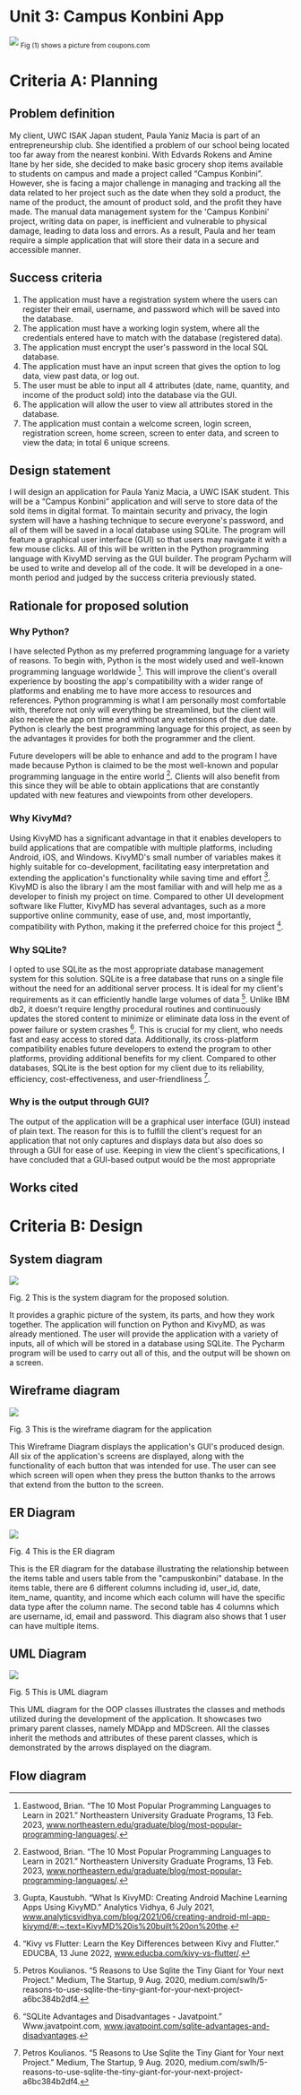 # Unit 3: Campus Konbini App
![](background.jpeg)
<sub> Fig (1) shows a picture from coupons.com

# Criteria A: Planning

## Problem definition
My client, UWC ISAK Japan student, Paula Yaniz Macia is part of an entrepreneurship club. She identified a problem of our school being located too far away from the nearest konbini. With Edvards Rokens and Amine Itane by her side, she decided to make basic grocery shop items available to students on campus and made a project called “Campus Konbini”. However, she is facing a major challenge in managing and tracking all the data related to her project such as the date when they sold a product, the name of the product, the amount of product sold, and the profit they have made. The manual data management system for the 'Campus Konbini' project, writing data on paper,  is inefficient and vulnerable to physical damage, leading to data loss and errors. As a result, Paula and her team require a simple application that will store their data in a secure and accessible manner.
## Success criteria

1. The application must have a registration system where the users can register their email, username, and password which will be saved into the database.
2. The application must have a working login system, where all the credentials entered have to match with the database (registered data).
3. The application must encrypt the user's password in the local SQL database.
4. The application must have an input screen that gives the option to log data, view past data, or log out.
5. The user must be able to input all 4 attributes (date, name, quantity, and income of the product sold) into the database via the GUI.
6. The application will allow the user to view all attributes stored in the database.
7. The application must contain a  welcome screen, login screen, registration screen, home screen, screen to enter data, and screen to view the data; in total 6 unique screens.

## Design statement

I will design an application for Paula Yaniz Macia, a UWC ISAK student.  This will be a “Campus Konbini” application and will serve to store data of the sold items in digital format. To maintain security and privacy, the login system will have a hashing technique to secure everyone's password, and all of them will be saved in a local database using SQLite. The program will feature a graphical user interface (GUI) so that users may navigate it with a few mouse clicks. All of this will be written in the Python programming language with KivyMD serving as the GUI builder. The program Pycharm will be used to write and develop all of the code. It will be developed in a one-month period and judged by the success criteria previously stated.

## Rationale for proposed solution
### Why Python?
I have selected Python as my preferred programming language for a variety of reasons. To begin with, Python is the most widely used and well-known programming language worldwide [^1]. This will improve the client's overall experience by boosting the app's compatibility with a wider range of platforms and enabling me to have more access to resources and references. Python programming is what I am personally most comfortable with, therefore not only will everything be streamlined, but the client will also receive the app on time and without any extensions of the due date. Python is clearly the best programming language for this project, as seen by the advantages it provides for both the programmer and the client.

Future developers will be able to enhance and add to the program I have made because Python is claimed to be the most well-known and popular programming language in the entire world [^1]. Clients will also benefit from this since they will be able to obtain applications that are constantly updated with new features and viewpoints from other developers.

### Why KivyMd?

Using KivyMD has a significant advantage in that it enables developers to build applications that are compatible with multiple platforms, including Android, iOS, and Windows. KivyMD's small number of variables makes it highly suitable for co-development, facilitating easy interpretation and extending the application's functionality while saving time and effort [^2]. KivyMD is also the library I am the most familiar with and will help me as a developer to finish my project on time. Compared to other UI development software like Flutter, KivyMD has several advantages, such as a more supportive online community, ease of use, and, most importantly, compatibility with Python, making it the preferred choice for this project [^3].

### Why SQLite?

I opted to use SQLite as the most appropriate database management system for this solution. SQLite is a free database that runs on a single file without the need for an additional server process. It is ideal for my client's requirements as it can efficiently handle large volumes of data [^4]. Unlike IBM db2, it doesn't require lengthy procedural routines and continuously updates the stored content to minimize or eliminate data loss in the event of power failure or system crashes [^5]. This is crucial for my client, who needs fast and easy access to stored data. Additionally, its cross-platform compatibility enables future developers to extend the program to other platforms, providing additional benefits for my client. Compared to other databases, SQLite is the best option for my client due to its reliability, efficiency, cost-effectiveness, and user-friendliness [^4].

### Why is the output through GUI?

The output of the application will be a graphical user interface (GUI) instead of plain text. The reason for this is to fulfill the client's request for an application that not only captures and displays data but also does so through a GUI for ease of use. Keeping in view the client's specifications, I have concluded that a GUI-based output would be the most appropriate

## Works cited
[^1]: Eastwood, Brian. “The 10 Most Popular Programming Languages to Learn in 2021.” Northeastern University Graduate Programs, 13 Feb. 2023, www.northeastern.edu/graduate/blog/most-popular-programming-languages/. 

[^2]: Gupta, Kaustubh. “What Is KivyMD: Creating Android Machine Learning Apps Using KivyMD.” Analytics Vidhya, 6 July 2021, www.analyticsvidhya.com/blog/2021/06/creating-android-ml-app-kivymd/#:~:text=KivyMD%20is%20built%20on%20the. 

[^3]: “Kivy vs Flutter: Learn the Key Differences between Kivy and Flutter.” EDUCBA, 13 June 2022, www.educba.com/kivy-vs-flutter/. 

[^4]: Petros Koulianos. “5 Reasons to Use Sqlite the Tiny Giant for Your next Project.” Medium, The Startup, 9 Aug. 2020, medium.com/swlh/5-reasons-to-use-sqlite-the-tiny-giant-for-your-next-project-a6bc384b2df4. 

[^5]: “SQLite Advantages and Disadvantages - Javatpoint.” Www.javatpoint.com, www.javatpoint.com/sqlite-advantages-and-disadvantages. 

# Criteria B: Design

## System diagram
![](systemdiagram.png)

Fig. 2 This is the system diagram for the proposed solution.

It provides a graphic picture of the system, its parts, and how they work together. The application will function on Python and KivyMD, as was already mentioned. The user will provide the application with a variety of inputs, all of which will be stored in a database using SQLite. The Pycharm program will be used to carry out all of this, and the output will be shown on a screen.

## Wireframe diagram

![](Wireframe_diagram.png)

Fig. 3 This is the wireframe diagram for the application
  
This Wireframe Diagram displays the application's GUI's produced design. All six of the application's screens are displayed, along with the functionality of each button that was intended for use. The user can see which screen will open when they press the button thanks to the arrows that extend from the button to the screen.

## ER Diagram
  
![](ER_Diagram.png)

Fig. 4 This is the ER diagram 

This is the ER diagram for the database illustrating the relationship between the items table and users table from the "campuskonbini" database. In the items table, there are 6 different columns including id, user_id, date, item_name, quantity, and income which each column will have the specific data type after the column name. The second table has 4 columns which are username, id, email and password. This diagram also shows that 1 user can have multiple items.

## UML Diagram

![](UML_diagram.png)

Fig. 5 This is UML diagram

This UML diagram for the OOP classes illustrates the classes and methods utilized during the development of the application. It showcases two primary parent classes, namely MDApp and MDScreen. All the classes inherit the methods and attributes of these parent classes, which is demonstrated by the arrows displayed on the diagram.

## Flow diagram
